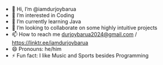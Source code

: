 - 👋 Hi, I’m @iamdurjoybarua
- 👀 I’m interested in Coding
- 🌱 I’m currently learning Java
- 💞️ I’m looking to collaborate on some highly intuitive projects
- 📫 How to reach me durjoybarua2024@gmail.com / https://linktr.ee/iamdurjoybarua
- 😄 Pronouns: he/him
- ⚡ Fun fact: I like Music and Sports besides Programming

<!---
iamdurjoybarua/iamdurjoybarua is a ✨ special ✨ repository because its `README.md` (this file) appears on your GitHub profile.
You can click the Preview link to take a look at your changes.
--->
